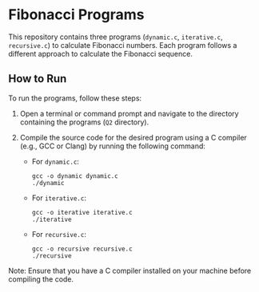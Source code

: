 # Fibonacci Programs

This repository contains three programs (`dynamic.c`, `iterative.c`, `recursive.c`) to calculate Fibonacci numbers. Each program follows a different approach to calculate the Fibonacci sequence.

## How to Run

To run the programs, follow these steps:

1. Open a terminal or command prompt and navigate to the directory containing the programs (`Q2` directory).

2. Compile the source code for the desired program using a C compiler (e.g., GCC or Clang) by running the following command:

    - For `dynamic.c`:

        ```shell
        gcc -o dynamic dynamic.c
        ./dynamic
        ```

    - For `iterative.c`:

        ```shell
        gcc -o iterative iterative.c
        ./iterative
        ```

    - For `recursive.c`:

        ```shell
        gcc -o recursive recursive.c
        ./recursive
        ```

Note: Ensure that you have a C compiler installed on your machine before compiling the code.
